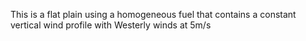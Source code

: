 This is a flat plain using a homogeneous fuel that contains a constant vertical wind profile with Westerly winds at 5m/s
